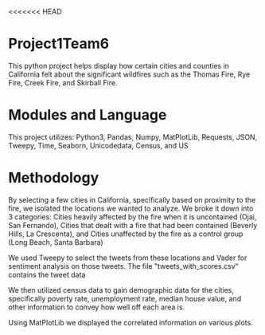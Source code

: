 <<<<<<< HEAD
# Project1Team6

This python project helps display how certain cities and counties in California felt about the significant wildfires such as the Thomas Fire, Rye Fire, Creek Fire, and Skirball Fire.

# Modules and Language

This project utilizes: Python3, Pandas, Numpy, MatPlotLib, Requests, JSON, Tweepy, Time, Seaborn, Unicodedata, Census, and US


# Methodology

By selecting a few cities in California, specifically based on proximity to the fire, we isolated the locations we wanted to analyze. We broke it down into 3 categories: Cities heavily affected by the fire when it is uncontained (Ojai, San Fernando), Cities that dealt with a fire that had been contained (Beverly Hills, La Crescenta), and Cities unaffected by the fire as a control group (Long Beach, Santa Barbara)

We used Tweepy to select the tweets from these locations and Vader for sentiment analysis on those tweets. The file "tweets_with_scores.csv" contains the tweet data

We then utilized census data to gain demographic data for the cities, specifically poverty rate, unemployment rate, median house value, and other information to convey how well off each area is. 

Using MatPlotLib we displayed the correlated information on various plots. 

